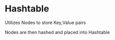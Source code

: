 # Hashtable

Utilizes Nodes to store Key,Value pairs

Nodes are then hashed and placed into Hashtable

